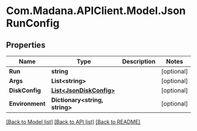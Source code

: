 
# Com.Madana.APIClient.Model.JsonRunConfig

## Properties

Name | Type | Description | Notes
------------ | ------------- | ------------- | -------------
**Run** | **string** |  | [optional] 
**Args** | **List&lt;string&gt;** |  | [optional] 
**DiskConfig** | [**List&lt;JsonDiskConfig&gt;**](JsonDiskConfig.md) |  | [optional] 
**Environment** | **Dictionary&lt;string, string&gt;** |  | [optional] 

[[Back to Model list]](../README.md#documentation-for-models)
[[Back to API list]](../README.md#documentation-for-api-endpoints)
[[Back to README]](../README.md)

